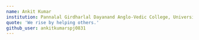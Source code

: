 ```yaml
---
name: Ankit Kumar
institution: Pannalal Girdharlal Dayanand Anglo-Vedic College, University Of Delhi
quote: 'We rise by helping others.'
github_user: ankitkumarspj0831
---
```

